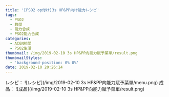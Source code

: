 ```yaml
---
title: '[PSO2 op付け]3s HP&PP向け能力レシピ'
tags:
  - PSO2
  - 教學
  - 能力合成
  - PSO2能力合成
categories:
  - ACGN相關
  - PSO2生活
thumbnail: /img/2019-02-10 3s HP&PP向能力賦予菜單/result.png
thumbnailStyles:
  - 'background-position: 0% 0%'
date: 2019-02-10 20:26:14
---
```

レシピ：
![レシピ](/img/2019-02-10 3s HP&PP向能力賦予菜單/menu.png)
成品：
![成品](/img/2019-02-10 3s HP&PP向能力賦予菜單/result.png)
